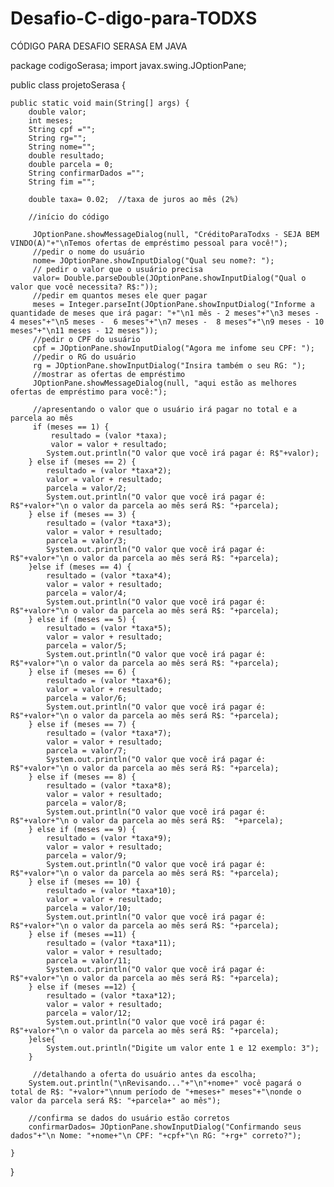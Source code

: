 # Desafio-C-digo-para-TODXS
CÓDIGO PARA DESAFIO SERASA EM JAVA 

package codigoSerasa;
import javax.swing.JOptionPane;

public class projetoSerasa {
	
	public static void main(String[] args) {
		double valor;
		int meses;
		String cpf ="";
		String rg="";
		String nome="";
		double resultado;
		double parcela = 0;
		String confirmarDados ="";
		String fim ="";
		
		double taxa= 0.02;  //taxa de juros ao mês (2%)
		
		//início do código 
		
		 JOptionPane.showMessageDialog(null, "CréditoParaTodxs - SEJA BEM VINDO(A)"+"\nTemos ofertas de empréstimo pessoal para você!");
		 //pedir o nome do usuário 
		 nome= JOptionPane.showInputDialog("Qual seu nome?: ");		
		 // pedir o valor que o usuário precisa
		 valor= Double.parseDouble(JOptionPane.showInputDialog("Qual o valor que você necessita? R$:"));
		 //pedir em quantos meses ele quer pagar
		 meses = Integer.parseInt(JOptionPane.showInputDialog("Informe a quantidade de meses que irá pagar: "+"\n1 mês - 2 meses"+"\n3 meses - 4 meses"+"\n5 meses -  6 meses"+"\n7 meses -  8 meses"+"\n9 meses - 10 meses"+"\n11 meses - 12 meses"));
		 //pedir o CPF do usuário 
		 cpf = JOptionPane.showInputDialog("Agora me infome seu CPF: ");
		 //pedir o RG do usuário 
		 rg = JOptionPane.showInputDialog("Insira também o seu RG: ");
		 //mostrar as ofertas de empréstimo
		 JOptionPane.showMessageDialog(null, "aqui estão as melhores ofertas de empréstimo para você:");
		 
		 //apresentando o valor que o usuário irá pagar no total e a parcela ao mês
		 if (meses == 1) {
			 resultado = (valor *taxa);
			 valor = valor + resultado;			
			System.out.println("O valor que você irá pagar é: R$"+valor);
		} else if (meses == 2) {
			resultado = (valor *taxa*2);
			valor = valor + resultado;	
			parcela = valor/2;
			System.out.println("O valor que você irá pagar é: R$"+valor+"\n o valor da parcela ao mês será R$: "+parcela);
		} else if (meses == 3) {
			resultado = (valor *taxa*3);
			valor = valor + resultado;	
			parcela = valor/3;
			System.out.println("O valor que você irá pagar é: R$"+valor+"\n o valor da parcela ao mês será R$: "+parcela);
		}else if (meses == 4) {
			resultado = (valor *taxa*4);
			valor = valor + resultado;
			parcela = valor/4;
			System.out.println("O valor que você irá pagar é: R$"+valor+"\n o valor da parcela ao mês será R$: "+parcela);
		} else if (meses == 5) {
			resultado = (valor *taxa*5);
			valor = valor + resultado;	
			parcela = valor/5;
			System.out.println("O valor que você irá pagar é: R$"+valor+"\n o valor da parcela ao mês será R$: "+parcela);
		} else if (meses == 6) {
			resultado = (valor *taxa*6);
			valor = valor + resultado;	
			parcela = valor/6;
			System.out.println("O valor que você irá pagar é: R$"+valor+"\n o valor da parcela ao mês será R$: "+parcela);
		} else if (meses == 7) {
			resultado = (valor *taxa*7);
			valor = valor + resultado;
			parcela = valor/7;
			System.out.println("O valor que você irá pagar é: R$"+valor+"\n o valor da parcela ao mês será R$: "+parcela);
		} else if (meses == 8) {
			resultado = (valor *taxa*8);
			valor = valor + resultado;
			parcela = valor/8;
			System.out.println("O valor que você irá pagar é: R$"+valor+"\n o valor da parcela ao mês será R$:  "+parcela);
		} else if (meses == 9) {
			resultado = (valor *taxa*9);
			valor = valor + resultado;	
			parcela = valor/9;
			System.out.println("O valor que você irá pagar é: R$"+valor+"\n o valor da parcela ao mês será R$: "+parcela);
		} else if (meses == 10) {
			resultado = (valor *taxa*10);
			valor = valor + resultado;
			parcela = valor/10;
			System.out.println("O valor que você irá pagar é: R$"+valor+"\n o valor da parcela ao mês será R$: "+parcela);
		} else if (meses ==11) {
			resultado = (valor *taxa*11);
			valor = valor + resultado;
			parcela = valor/11;
			System.out.println("O valor que você irá pagar é: R$"+valor+"\n o valor da parcela ao mês será R$: "+parcela);
		} else if (meses ==12) {
			resultado = (valor *taxa*12);
			valor = valor + resultado;
			parcela = valor/12;
			System.out.println("O valor que você irá pagar é: R$"+valor+"\n o valor da parcela ao mês será R$: "+parcela);
		}else{
			System.out.println("Digite um valor ente 1 e 12 exemplo: 3");
		}
		
		 //detalhando a oferta do usuário antes da escolha;
		System.out.println("\nRevisando..."+"\n"+nome+" você pagará o total de R$: "+valor+"\nnum período de "+meses+" meses"+"\nonde o valor da parcela será R$: "+parcela+" ao mês");
		
		//confirma se dados do usuário estão corretos 
		confirmarDados= JOptionPane.showInputDialog("Confirmando seus dados"+"\n Nome: "+nome+"\n CPF: "+cpf+"\n RG: "+rg+" correto?");
		
	}

}

